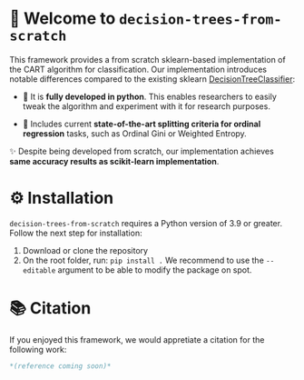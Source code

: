 
# :deciduous_tree: Welcome to `decision-trees-from-scratch`

This framework provides a from scratch sklearn-based implementation of the CART algorithm for classification. Our implementation introduces notable differences compared to the existing sklearn [DecisionTreeClassifier](https://scikit-learn.org/stable/modules/generated/sklearn.tree.DecisionTreeClassifier.html "DecisionTreeClassifier"):

* :rocket: It is **fully developed in python**. This enables researchers to easily tweak the algorithm and experiment with it for research purposes.

* :rocket: Includes current **state-of-the-art splitting criteria for ordinal regression** tasks, such as Ordinal Gini or Weighted Entropy.

:sparkles: Despite being developed from scratch, our implementation achieves **same accuracy results as scikit-learn implementation**.

# ⚙️ Installation

`decision-trees-from-scratch` requires a Python version of 3.9 or greater. Follow the next step for installation:

1. Download or clone the repository
2. On the root folder, run: `pip install .` We recommend to use the `--editable` argument to be able to modify the package on spot.

# 📚 Citation
If you enjoyed this framework, we would appretiate a citation for the following work:

```bibtex
*(reference coming soon)*
```
